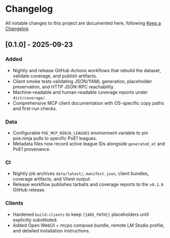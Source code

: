 # Changelog

All notable changes to this project are documented here, following [Keep a Changelog](https://keepachangelog.com/en/1.1.0/).

## [0.1.0] - 2025-09-23
### Added
- Nightly and release GitHub Actions workflows that rebuild the dataset, validate coverage, and publish artifacts.
- Client smoke tests validating JSON/YAML generation, placeholder preservation, and HTTP JSON-RPC reachability.
- Machine-readable and human-readable coverage reports under `dist/coverage/`.
- Comprehensive MCP client documentation with OS-specific copy paths and first-run checks.

### Data
- Configurable `POE_MCP_NINJA_LEAGUES` environment variable to pin poe.ninja pulls to specific PoE1 leagues.
- Metadata files now record active league IDs alongside `generated_at` and PoE1 provenance.

### CI
- Nightly job archives `data/latest/`, `manifest.json`, client bundles, coverage artifacts, and Vitest output.
- Release workflow publishes tarballs and coverage reports to the `v0.1.0` GitHub release.

### Clients
- Hardened `build:clients` to keep `{{ABS_PATH}}` placeholders until explicitly substituted.
- Added Open WebUI + mcpo compose bundle, remote LM Studio profile, and detailed installation instructions.

